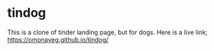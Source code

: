 # tindog

This is a clone of tinder landing page, but for dogs.
Here is a live link; https://omonayeg.github.io/tindog/
